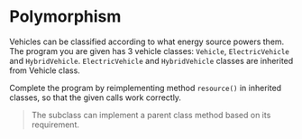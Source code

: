 # Polymorphism

Vehicles can be classified according to what energy source powers them. The program you are given has 3 vehicle classes: `Vehicle`, `ElectricVehicle` and `HybridVehicle`.
`ElectricVehicle` and `HybridVehicle` classes are inherited from Vehicle class.

Complete the program by reimplementing method `resource()` in inherited classes, so that the given calls work correctly.

>The subclass can implement a parent class method based on its requirement.
